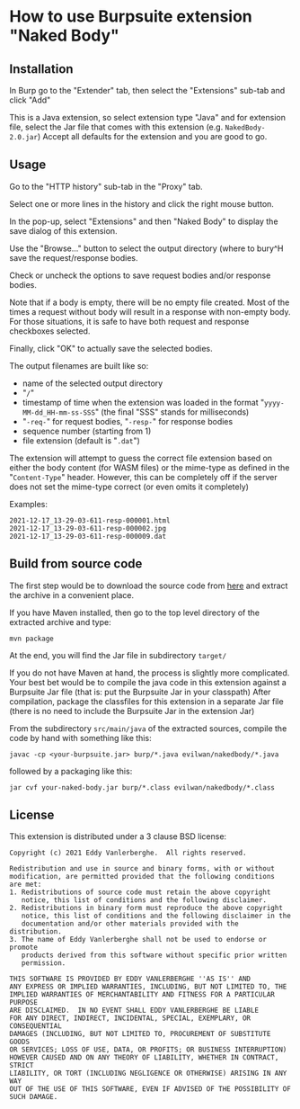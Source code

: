 # How to use Burpsuite extension "Naked Body"
## Installation
In Burp go to the "Extender" tab, then select the "Extensions" sub-tab and click "Add"

This is a Java extension, so select extension type "Java" and for extension file, select the Jar file that comes with
this extension (e.g. `NakedBody-2.0.jar`) Accept all defaults for the extension and you are good to go.

## Usage
Go to the "HTTP history" sub-tab in the "Proxy" tab.

Select one or more lines in the history and click the right mouse button.

In the pop-up, select "Extensions" and then "Naked Body" to display the save dialog of this extension.

Use the "Browse..." button to select the output directory (where to bury^H save the request/response bodies.

Check or uncheck the options to save request bodies and/or response bodies.

Note that if a body is empty, there will be no empty file created. Most of the times a request without body will result in a response with non-empty body. For those situations, it is safe to have both request and response checkboxes selected.

Finally, click "OK" to actually save the selected bodies.

The output filenames are built like so:

* name of the selected output directory
* "`/`"
* timestamp of time when the extension was loaded in the format "`yyyy-MM-dd_HH-mm-ss-SSS`" (the final "SSS" stands for milliseconds)
* "`-req-`" for request bodies, "`-resp-`" for response bodies
* sequence number (starting from 1)
* file extension (default is "`.dat`")

The extension will attempt to guess the correct file extension based on either the body content (for WASM files) or the mime-type as defined in the "`Content-Type`" header.
However, this can be completely off if the server does not set the mime-type correct (or even omits it completely)

Examples:

    2021-12-17_13-29-03-611-resp-000001.html
    2021-12-17_13-29-03-611-resp-000002.jpg
    2021-12-17_13-29-03-611-resp-000009.dat

## Build from source code

The first step would be to download the source code from [here](https://github.com/evilwan/naked-body) and extract the
archive in a convenient place.

If you have Maven installed, then go to the top level directory of the extracted archive and type:

`mvn package`

At the end, you will find the Jar file in subdirectory `target/`

If you do not have Maven at hand, the process is slightly more complicated. Your best bet would be to compile the java code in this extension against
a Burpsuite Jar file (that is: put the Burpsuite Jar in your classpath) After compilation, package the classfiles for this extension in a separate Jar file
(there is no need to include the Burpsuite Jar in the extension Jar)

From the subdirectory `src/main/java` of the extracted sources, compile the code by hand with something like this:

`javac -cp <your-burpsuite.jar> burp/*.java evilwan/nakedbody/*.java`

followed by a packaging like this:

`jar cvf your-naked-body.jar burp/*.class evilwan/nakedbody/*.class`

## License

This extension is distributed under a 3 clause BSD license:


    Copyright (c) 2021 Eddy Vanlerberghe.  All rights reserved.
    
    Redistribution and use in source and binary forms, with or without
    modification, are permitted provided that the following conditions
    are met:
    1. Redistributions of source code must retain the above copyright
       notice, this list of conditions and the following disclaimer.
    2. Redistributions in binary form must reproduce the above copyright
       notice, this list of conditions and the following disclaimer in the
       documentation and/or other materials provided with the distribution.
    3. The name of Eddy Vanlerberghe shall not be used to endorse or promote
       products derived from this software without specific prior written
       permission.
    
    THIS SOFTWARE IS PROVIDED BY EDDY VANLERBERGHE ''AS IS'' AND
    ANY EXPRESS OR IMPLIED WARRANTIES, INCLUDING, BUT NOT LIMITED TO, THE
    IMPLIED WARRANTIES OF MERCHANTABILITY AND FITNESS FOR A PARTICULAR PURPOSE
    ARE DISCLAIMED.  IN NO EVENT SHALL EDDY VANLERBERGHE BE LIABLE
    FOR ANY DIRECT, INDIRECT, INCIDENTAL, SPECIAL, EXEMPLARY, OR CONSEQUENTIAL
    DAMAGES (INCLUDING, BUT NOT LIMITED TO, PROCUREMENT OF SUBSTITUTE GOODS
    OR SERVICES; LOSS OF USE, DATA, OR PROFITS; OR BUSINESS INTERRUPTION)
    HOWEVER CAUSED AND ON ANY THEORY OF LIABILITY, WHETHER IN CONTRACT, STRICT
    LIABILITY, OR TORT (INCLUDING NEGLIGENCE OR OTHERWISE) ARISING IN ANY WAY
    OUT OF THE USE OF THIS SOFTWARE, EVEN IF ADVISED OF THE POSSIBILITY OF
    SUCH DAMAGE.


